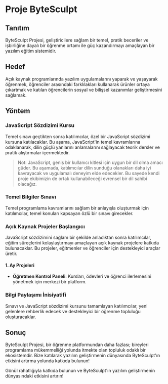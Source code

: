 # Proje ByteSculpt

## Tanıtım
ByteSculpt Projesi, geliştiricilere sağlam bir temel, pratik beceriler ve işbirliğine dayalı bir öğrenme ortamı ile güç kazandırmayı amaçlayan bir yazılım eğitim sistemidir.

## Hedef
Açık kaynak programlarında yazılım uygulamalarını yaparak ve yaşayarak öğrenmek, öğrenciler arasındaki farklılakları kullanarak ürünler ortaya çıkartmak ve katılan öğrencilerin sosyal ve bilişsel kazanımlar geliştirmesini sağlamak.

## Yöntem

### JavaScript Sözdizimi Kursu
Temel sınavı geçtikten sonra katılımcılar, özel bir JavaScript sözdizimi kursuna katılacaklar. Bu aşama, JavaScript'in temel kavramlarına odaklanarak, dilin güçlü yanlarını anlamalarını sağlayacak teorik dersler ve pratik alıştırmalar içermektedir.

> Not: JavaScript, geniş bir kullanıcı kitlesi için uygun bir dil olma amacı güder. Bu aşamada, katılımcılar dilin sunduğu olanakları daha iyi kavrayacak ve uygulamalı deneyim elde edecekler. Bu sayede kendi proje ekibimizin de ortak kullanabileceği evrensel bir dil sahibi olacağız.

### Temel Bilgiler Sınavı
Temel programlama kavramlarını sağlam bir anlayışla oluşturmak için katılımcılar, temel konuları kapsayan özlü bir sınavı girecekler.

### Açık Kaynak Projeler Başlangıcı
JavaScript sözdizimini sağlam bir şekilde anladıktan sonra katılımcılar, eğitim süreçlerini kolaylaştırmayı amaçlayan açık kaynak projelere katkıda bulunacaklar. Bu projeler, eğitmenler ve öğrenciler için destekleyici araçlar üretir.

#### 1. Ay Projeleri
- **Öğretmen Kontrol Paneli**: Kursları, ödevleri ve öğrenci ilerlemesini yönetmek için merkezi bir platform.

### Bilgi Paylaşımı İnisiyatifi
Sınavı ve JavaScript sözdizimi kursunu tamamlayan katılımcılar, yeni gelenlere rehberlik edecek ve destekleyici bir öğrenme topluluğu oluşturacaklar.

## Sonuç
ByteSculpt Projesi, bir öğrenme platformundan daha fazlası; bireyleri programlama mükemmelliği yolunda itmekte olan topluluk odaklı bir ekosistemdir. Bize katılarak yazılım geliştirmenin dünyasında ByteSculpt'ın etkisini artırma yolunda katkıda bulunun!

Gönül rahatlığıyla katkıda bulunun ve ByteSculpt'ın yazılım geliştirmenin dünyasındaki etkisini artırın!
